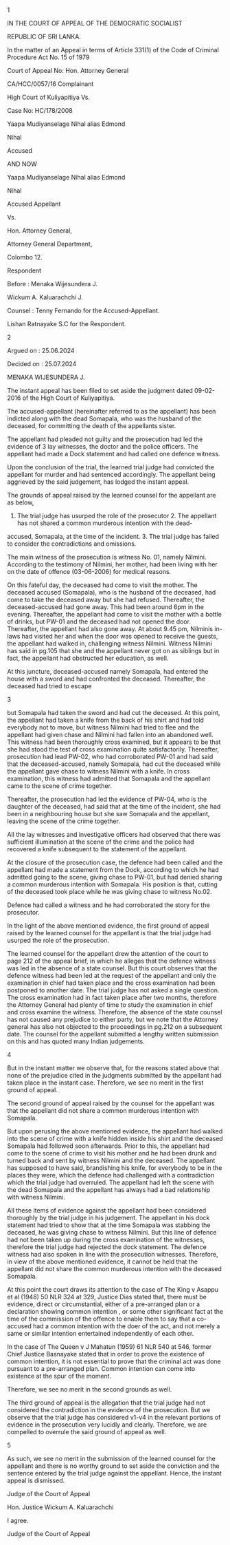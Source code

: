 1

IN THE COURT OF APPEAL OF THE DEMOCRATIC SOCIALIST

REPUBLIC OF SRI LANKA.

In the matter of an Appeal in terms of Article 331(1) of the Code of Criminal Procedure Act No. 15 of 1979

Court of Appeal No: Hon. Attorney General

CA/HCC/0057/16 Complainant

High Court of Kuliyapitiya Vs.

Case No: HC/178/2008

Yaapa Mudiyanselage Nihal alias Edmond

Nihal

Accused

AND NOW

Yaapa Mudiyanselage Nihal alias Edmond

Nihal

Accused Appellant

Vs.

Hon. Attorney General,

Attorney General Department,

Colombo 12.

Respondent

Before : Menaka Wijesundera J.

Wickum A. Kaluarachchi J.

Counsel : Tenny Fernando for the Accused-Appellant.

Lishan Ratnayake S.C for the Respondent.

2

Argued on : 25.06.2024

Decided on : 25.07.2024

MENAKA WIJESUNDERA J.

The instant appeal has been filed to set aside the judgment dated 09-02-2016 of the High Court of Kuliyapitiya.

The accused-appellant (hereinafter referred to as the appellant) has been indicted along with the dead Somapala, who was the husband of the deceased, for committing the death of the appellants sister.

The appellant had pleaded not guilty and the prosecution had led the evidence of 3 lay witnesses, the doctor and the police officers. The appellant had made a Dock statement and had called one defence witness.

Upon the conclusion of the trial, the learned trial judge had convicted the appellant for murder and had sentenced accordingly. The appellant being aggrieved by the said judgement, has lodged the instant appeal.

The grounds of appeal raised by the learned counsel for the appellant are as below,

1. The trial judge has usurped the role of the prosecutor 2. The appellant has not shared a common murderous intention with the dead-

accused, Somapala, at the time of the incident. 3. The trial judge has failed to consider the contradictions and omissions.

The main witness of the prosecution is witness No. 01, namely Nilmini. According to the testimony of Nilmini, her mother, had been living with her on the date of offence (03-06-2006) for medical reasons.

On this fateful day, the deceased had come to visit the mother. The deceased accused (Somapala), who is the husband of the deceased, had come to take the deceased away but she had refused. Thereafter, the deceased-accused had gone away. This had been around 6pm in the evening. Thereafter, the appellant had come to visit the mother with a bottle of drinks, but PW-01 and the deceased had not opened the door. Thereafter, the appellant had also gone away. At about 9.45 pm, Nilminis in-laws had visited her and when the door was opened to receive the guests, the appellant had walked in, challenging witness Nilmini. Witness Nilmini has said in pg.105 that she and the appellant never got on as siblings but in fact, the appellant had obstructed her education, as well.

At this juncture, deceased-accused namely Somapala, had entered the house with a sword and had confronted the deceased. Thereafter, the deceased had tried to escape

3

but Somapala had taken the sword and had cut the deceased. At this point, the appellant had taken a knife from the back of his shirt and had told everybody not to move, but witness Nilmini had tried to flee and the appellant had given chase and Nilmini had fallen into an abandoned well. This witness had been thoroughly cross examined, but it appears to be that she had stood the test of cross examination quite satisfactorily. Thereafter, prosecution had lead PW-02, who had corroborated PW-01 and had said that the deceased-accused, namely Somapala, had cut the deceased while the appellant gave chase to witness Nilmini with a knife. In cross examination, this witness had admitted that Somapala and the appellant came to the scene of crime together.

Thereafter, the prosecution had led the evidence of PW-04, who is the daughter of the deceased, had said that at the time of the incident, she had been in a neighbouring house but she saw Somapala and the appellant, leaving the scene of the crime together.

All the lay witnesses and investigative officers had observed that there was sufficient illumination at the scene of the crime and the police had recovered a knife subsequent to the statement of the appellant.

At the closure of the prosecution case, the defence had been called and the appellant had made a statement from the Dock, according to which he had admitted going to the scene, giving chase to PW-01, but had denied sharing a common murderous intention with Somapala. His position is that, cutting of the deceased took place while he was giving chase to witness No.02.

Defence had called a witness and he had corroborated the story for the prosecutor.

In the light of the above mentioned evidence, the first ground of appeal raised by the learned counsel for the appellant is that the trial judge had usurped the role of the prosecution.

The learned counsel for the appellant drew the attention of the court to page 212 of the appeal brief, in which he alleges that the defence witness was led in the absence of a state counsel. But this court observes that the defence witness had been led at the request of the appellant and only the examination in chief had taken place and the cross examination had been postponed to another date. The trial judge has not asked a single question. The cross examination had in fact taken place after two months, therefore the Attorney General had plenty of time to study the examination in chief and cross examine the witness. Therefore, the absence of the state counsel has not caused any prejudice to either party, but we note that the Attorney general has also not objected to the proceedings in pg.212 on a subsequent date. The counsel for the appellant submitted a lengthy written submission on this and has quoted many Indian judgements.

4

But in the instant matter we observe that, for the reasons stated above that none of the prejudice cited in the judgments submitted by the appellant had taken place in the instant case. Therefore, we see no merit in the first ground of appeal.

The second ground of appeal raised by the counsel for the appellant was that the appellant did not share a common murderous intention with Somapala.

But upon perusing the above mentioned evidence, the appellant had walked into the scene of crime with a knife hidden inside his shirt and the deceased Somapala had followed soon afterwards. Prior to this, the appellant had come to the scene of crime to visit his mother and he had been drunk and turned back and sent by witness Nilmini and the deceased. The appellant has supposed to have said, brandishing his knife, for everybody to be in the places they were, which the defence had challenged with a contradiction which the trial judge had overruled. The appellant had left the scene with the dead Somapala and the appellant has always had a bad relationship with witness Nilmini.

All these items of evidence against the appellant had been considered thoroughly by the trial judge in his judgement. The appellant in his dock statement had tried to show that at the time Somapala was stabbing the deceased, he was giving chase to witness Nilmini. But this line of defence had not been taken up during the cross examination of the witnesses, therefore the trial judge had rejected the dock statement. The defence witness had also spoken in line with the prosecution witnesses. Therefore, in view of the above mentioned evidence, it cannot be held that the appellant did not share the common murderous intention with the deceased Somapala.

At this point the court draws its attention to the case of The King v Asappu et al (1948) 50 NLR 324 at 329, Justice Dias stated that, there must be evidence, direct or circumstantial, either of a pre-arranged plan or a declaration showing common intention , or some other significant fact at the time of the commission of the offence to enable them to say that a co-accused had a common intention with the doer of the act, and not merely a same or similar intention entertained independently of each other.

In the case of The Queen v J Mahatun (1959) 61 NLR 540 at 546, former Chief Justice Basnayake stated that in order to prove the existence of common intention, it is not essential to prove that the criminal act was done pursuant to a pre-arranged plan. Common intention can come into existence at the spur of the moment.

Therefore, we see no merit in the second grounds as well.

The third ground of appeal is the allegation that the trial judge had not considered the contradiction in the evidence of the prosecution. But we observe that the trial judge has considered v1-v4 in the relevant portions of evidence in the prosecution very lucidly and clearly. Therefore, we are compelled to overrule the said ground of appeal as well.

5

As such, we see no merit in the submission of the learned counsel for the appellant and there is no worthy ground to set aside the conviction and the sentence entered by the trial judge against the appellant. Hence, the instant appeal is dismissed.

Judge of the Court of Appeal

Hon. Justice Wickum A. Kaluarachchi

I agree.

Judge of the Court of Appeal